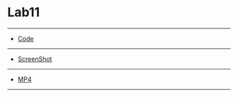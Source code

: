 # Lab11
------

- [ Code][1]
------
- [ ScreenShot][2]
------
- [ MP4][3]
------



  [1]: https://github.com/lone-dreamer/IMD1813003/blob/master/lab11/Code
  [2]: https://github.com/lone-dreamer/IMD1813003/blob/master/lab11/ScreenShot
  [3]: https://github.com/lone-dreamer/IMD1813003/blob/master/lab11/ScreenShot/lab11.mp4
 